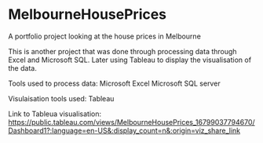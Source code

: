 # MelbourneHousePrices
A portfolio project looking at the house prices in Melbourne 

This is another project that was done through processing data through Excel and Microsoft SQL. Later using Tableau to display the visualisation of the data.

Tools used to process data:
Microsoft Excel
Microsoft SQL server

Visulaisation tools used:
Tableau

Link to Tableua visualisation:
https://public.tableau.com/views/MelbourneHousePrices_16799037794670/Dashboard1?:language=en-US&:display_count=n&:origin=viz_share_link
